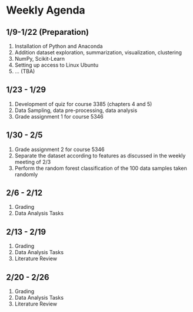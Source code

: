 # Weekly Agenda

## 1/9-1/22 (Preparation)
1. Installation of Python and Anaconda
1. Addition dataset exploration, summarization, visualization, clustering
1. NumPy, Scikit-Learn
1. Setting up access to Linux Ubuntu
1. ... (TBA)


## 1/23 - 1/29
1. Development of quiz for course 3385 (chapters 4 and 5)
2. Data Sampling, data pre-processing, data analysis
3. Grade assignment 1 for course 5346

## 1/30 - 2/5
1. Grade assignment 2 for course 5346
2. Separate the dataset according to features as discussed in the weekly meeting of 2/3
3. Perform the random forest classification of the 100 data samples taken randomly

## 2/6 - 2/12
1. Grading
2. Data Analysis Tasks

## 2/13 - 2/19
1. Grading
2. Data Analysis Tasks
3. Literature Review

## 2/20 - 2/26
1. Grading
2. Data Analysis Tasks
3. Literature Review